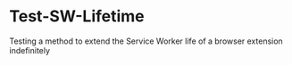 # Test-SW-Lifetime
Testing a method to extend the Service Worker life of a browser extension indefinitely
